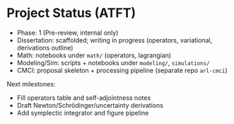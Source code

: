 # Project Status (ATFT)

- Phase: 1 (Pre-review, internal only)
- Dissertation: scaffolded; writing in progress (operators, variational, derivations outline)
- Math: notebooks under `math/` (operators, lagrangian)
- Modeling/Sim: scripts + notebooks under `modeling/`, `simulations/`
- CMCI: proposal skeleton + processing pipeline (separate repo `arl-cmci`)

Next milestones:
- Fill operators table and self-adjointness notes
- Draft Newton/Schrödinger/uncertainty derivations
- Add symplectic integrator and figure pipeline
